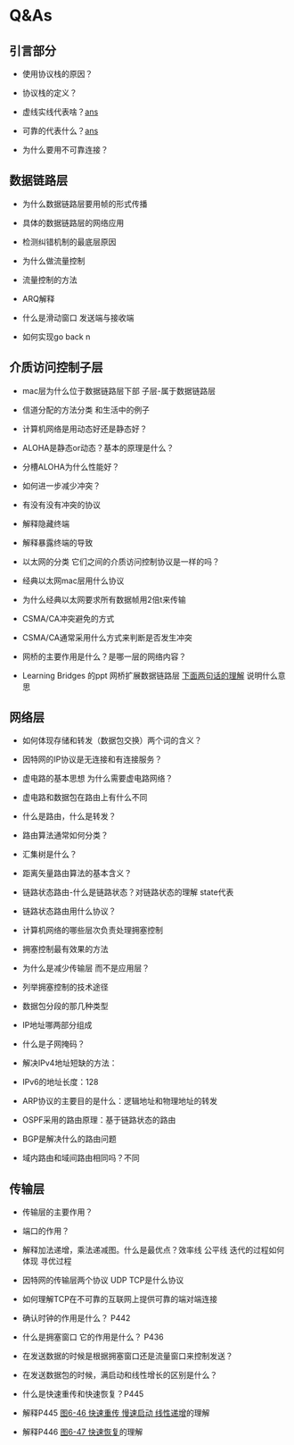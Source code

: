 # Q&As

## 引言部分
- 使用协议栈的原因？

- 协议栈的定义？

- 虚线实线代表啥？[ans](x-devonthink-item://FB62D424-1B13-4740-A33F-51B1C18AEF67?page=38)

- 可靠的代表什么？[ans](x-devonthink-item://FB62D424-1B13-4740-A33F-51B1C18AEF67?page=41)

- 为什么要用不可靠连接？




## 数据链路层
- 为什么数据链路层要用帧的形式传播

- 具体的数据链路层的网络应用

- 检测纠错机制的最底层原因

- 为什么做流量控制

- 流量控制的方法

- ARQ解释

- 什么是滑动窗口 发送端与接收端

- 如何实现go back n


## 介质访问控制子层
- mac层为什么位于数据链路层下部 子层-属于数据链路层

- 信道分配的方法分类 和生活中的例子

- 计算机网络是用动态好还是静态好？

- ALOHA是静态or动态？基本的原理是什么？

- 分槽ALOHA为什么性能好？

- 如何进一步减少冲突？

- 有没有没有冲突的协议 

- 解释隐藏终端

- 解释暴露终端的导致

- 以太网的分类 它们之间的介质访问控制协议是一样的吗？

- 经典以太网mac层用什么协议

- 为什么经典以太网要求所有数据帧用2倍t来传输

- CSMA/CA冲突避免的方式

- CSMA/CA通常采用什么方式来判断是否发生冲突

- 网桥的主要作用是什么？是哪一层的网络内容？

- Learning Bridges 的ppt 网桥扩展数据链路层 [下面两句话的理解](x-devonthink-item://2B538969-8AD9-4DD1-93F6-105D8C4750CF?page=65) 说明什么意思


## 网络层
- 如何体现存储和转发（数据包交换）两个词的含义？

- 因特网的IP协议是无连接和有连接服务？

- 虚电路的基本思想 为什么需要虚电路网络？

- 虚电路和数据包在路由上有什么不同

- 什么是路由，什么是转发？

- 路由算法通常如何分类？

- 汇集树是什么？

- 距离矢量路由算法的基本含义？

- 链路状态路由-什么是链路状态？对链路状态的理解 state代表

- 链路状态路由用什么协议？

- 计算机网络的哪些层次负责处理拥塞控制

- 拥塞控制最有效果的方法

- 为什么是减少传输层 而不是应用层？

- 列举拥塞控制的技术途径

- 数据包分段的那几种类型

- IP地址哪两部分组成

- 什么是子网掩码？

- 解决IPv4地址短缺的方法：

- IPv6的地址长度：128

- ARP协议的主要目的是什么：逻辑地址和物理地址的转发

- OSPF采用的路由原理：基于链路状态的路由

- BGP是解决什么的路由问题

- 域内路由和域间路由相同吗？不同



## 传输层
- 传输层的主要作用？

- 端口的作用？

- 解释加法递增，乘法递减图。什么是最优点？效率线 公平线 迭代的过程如何体现 寻优过程

- 因特网的传输层两个协议 UDP TCP是什么协议

- 如何理解TCP在不可靠的互联网上提供可靠的端对端连接

- 确认时钟的作用是什么？ P442

- 什么是拥塞窗口 它的作用是什么？ P436

- 在发送数据的时候是根据拥塞窗口还是流量窗口来控制发送？ 

- 在发送数据包的时候，满启动和线性增长的区别是什么？ 

- 什么是快速重传和快速恢复？P445

- 解释P445 [图6-46 快速重传 慢速启动 线性递增](x-devonthink-item://FB62D424-1B13-4740-A33F-51B1C18AEF67?page=458)的理解

- 解释P446 [图6-47 快速恢复](x-devonthink-item://FB62D424-1B13-4740-A33F-51B1C18AEF67?page=459)的理解